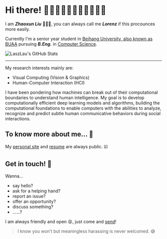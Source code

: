 # Hi there! 👏👏🏻👏🏼👏🏽👏🏾👏🏿
I am ***Zhaoxun Liu*** 🙋🏻‍♂️, you can always call me ***Lorenz*** if this procounces more easily.

Currently I'm a senior year student in [Beihang University, also known as BUAA](http://buaa.edu.cn/) pursuing ***B.Eng.*** in [Computer Science](https://scse.buaa.edu.cn/).

![LaszLau's GitHub Stats](https://github-readme-stats.anuraghazra1.vercel.app/api?username=LaszLau&show_icons=true&theme=blue-green)

------

My research interests mainly are:
* Visual Computing (Vision & Graphics)
* Human-Computer Interaction (HCI)

I have been pondering how machines can break out of their computational boundaries to understand human intelligence. My goal is to develop computationally efficient deep learning models and algorithms, building the computational foundations to enable computers with the abilities to analyze, recognize and predict subtle human communicative behaviors during social interactions.



## To know more about me… 🤔

My [personal site](https://sprlau.github.io/) and [resume](https://sprlau.github.io/zhaoxun_liu_resume.pdf) are always public. ☑️



## Get in touch! 📨

Wanna…

* say hello?
* ask for a helping hand?
* report an issue?
* offer an opportunity?
* discuss something?
* ……?

I am always friendly and open 😝, just come and [send](mailto:lau@buaa.edu.cn)!

> I know you won’t but meaningless harassing is never welcomed. 😅

